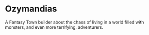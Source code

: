 # Ozymandias

A Fantasy Town builder about the chaos of living in a world filled with monsters, and even more terrifying, adventurers.